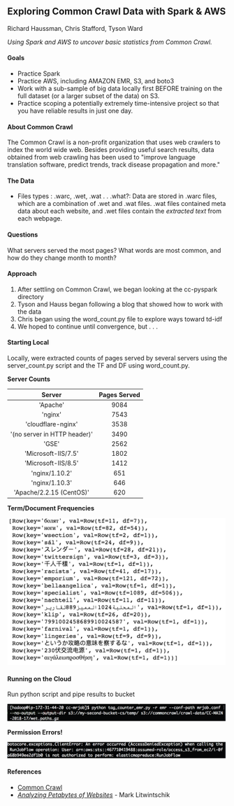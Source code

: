 ## Exploring Common Crawl Data with Spark & AWS

Richard Haussman, Chris Stafford, Tyson Ward

*Using Spark and AWS to uncover basic statistics from Common Crawl.*

#### Goals

* Practice Spark
* Practice AWS, including AMAZON EMR, S3, and boto3
* Work with a sub-sample of big data locally first BEFORE training on the full dataset (or a larger subset of the data) on S3.
* Practice scoping a potentially extremely time-intensive project so that you have reliable results in just one day.

#### About Common Crawl

The Common Crawl is a non-profit organization that uses web crawlers to index the world wide web. Besides providing useful search results, data obtained from web crawling has been used to "improve language translation software, predict trends, track disease propagation and more."

#### The Data

* Files types : .warc, .wet, .wat . . .what?: Data are stored in .warc files, which are a combination of .wet and .wat files.  .wat files contained meta data about each website, and .wet files contain the *extracted text* from each webpage.

#### Questions

What servers served the most pages?
What words are most common, and how do they change month to month?

#### Approach

1. After settling on Common Crawl, we began looking at the cc-pyspark directory
2. Tyson and Hauss began following a blog that showed how to work with the data
3. Chris began using the word_count.py file to explore ways toward td-idf
4. We hoped to continue until convergence, but . . . 

#### Starting Local

Locally, were extracted counts of pages served by several servers using the server_count.py script and the TF and DF using word_count.py.

**Server Counts**

|   Server    |   Pages Served       |
|:-----------:|:------------------------------------:|
|'Apache' | 9084 |
'nginx' | 7543
'cloudflare-nginx' | 3538
'(no server in HTTP header)' | 3490
'GSE' | 2562
'Microsoft-IIS/7.5' | 1802
'Microsoft-IIS/8.5' | 1412
'nginx/1.10.2' | 651
'nginx/1.10.3' | 646
'Apache/2.2.15 (CentOS)' | 620

**Term/Document Frequencies**

<img alt="intro" src="img/tf_idf.png" width='500'>

#### Running on the Cloud

Run python script and pipe results to bucket

<img alt="intro" src="img/command.png" width='500'>

**Permission Errors!**

<img alt="intro" src="img/error.png" width='500'>

#### References
* [Common Crawl](http://commoncrawl.org/)
* [*Analyzing Petabytes of Websites*](http://tech.marksblogg.com/petabytes-of-website-data-spark-emr.html) - Mark Litwintschik
